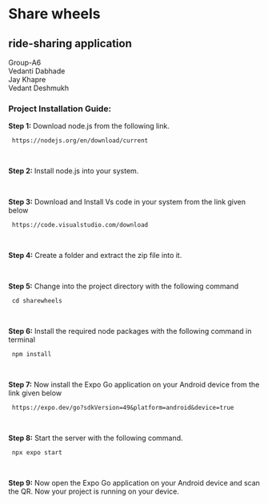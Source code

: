 <h1>Share wheels</h1> 
<h2>ride-sharing application</h2>
 Group-A6 </br>
 Vedanti Dabhade </br>
 Jay Khapre </br>
 Vedant Deshmukh </br>

 <h3>Project Installation Guide:</h3>

 
 **Step 1:** Download node.js from the following link.
 
     https://nodejs.org/en/download/current
 </br>
 
 **Step 2:** Install node.js into your system.
 
  </br>
  
 **Step 3:** Download and Install Vs code in your system from the link given below </br>
 
     https://code.visualstudio.com/download
 
  </br>
  
 **Step 4:** Create a folder and extract the zip file into it.
 </br>
 
  </br>
  
 **Step 5:** Change into the project directory with the following command

 
 ```
  cd sharewheels
```
 </br>
 
 **Step 6:** Install the required node packages with the following command in terminal
  
 ```
  npm install
```
  </br>
  
 **Step 7:** Now install the Expo Go application on your Android device from the link
 given below
 
 
     https://expo.dev/go?sdkVersion=49&platform=android&device=true
 </br>
 
 **Step 8:** Start the server with the following command.

 ```
  npx expo start
 ```
 </br>
 
 **Step 9:** Now open the Expo Go application on your Android device and scan the QR.
 Now your project is running on your device.
</hr>




















 

